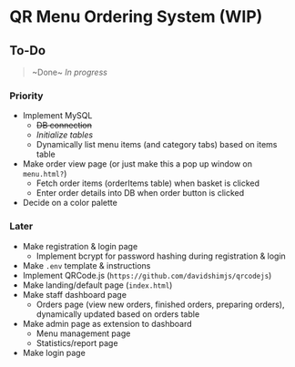 # QR Menu Ordering System (WIP)

## To-Do
> ~Done~
> *In progress*

### Priority

- Implement MySQL
    - ~~DB connection~~
    - *Initialize tables*
    - Dynamically list menu items (and category tabs) based on items table
- Make order view page (or just make this a pop up window on `menu.html?`)
    - Fetch order items (orderItems table) when basket is clicked
    - Enter order details into DB when order button is clicked
- Decide on a color palette

### Later

- Make registration & login page
    - Implement bcrypt for password hashing during registration & login
- Make `.env` template & instructions
- Implement QRCode.js (`https://github.com/davidshimjs/qrcodejs`)
- Make landing/default page (`index.html`)
- Make staff dashboard page
    - Orders page (view new orders, finished orders, preparing orders), dynamically updated based on orders table
- Make admin page as extension to dashboard
    - Menu management page
    - Statistics/report page
- Make login page